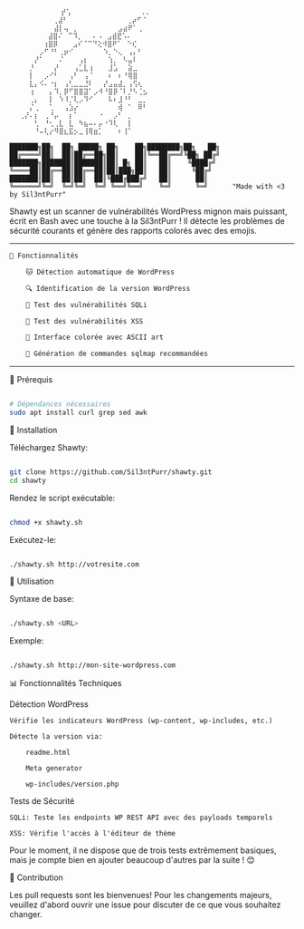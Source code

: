 ```
⠀⠀⠀⠀ ⠀⠀⠀  ⠀⡞⢡ ⠀⠀⠀⠀⠀⠀⠀⠀⠀⠀⠀   .. 
⠀⠀⠀⠀ ⠀⠀⠀⠀⢀⣼⠃⠀⠀⠀⠀⠀⠀⠀⠀⠀⠀⠀⠀⢀⡴⠋⠈
⠀⠀⠀⠀⠀⠀⠀⠀⠀⣼⡇⢤⠀⡀⠀⠀⠀⠀⠀⠀⠀⠀⣠⣴⠟⠁⢀⠀
 ⠀⠀⠀⠀⠀⠀⠀⣼⣿⠌⠀⠉⠹⡀⠀⠀⠄⠠⠀⣠⣾⣟⠡⠄⠀⠀⠀
 ⠀⠀⠀⠀⠀⠀⢰⣿⡿⠀⠀⠀⣠⠎⠈⠉⠙⢕⠺⣿⠟⠁⠀⠑⢎⠀⠀
⠀⠀⠀⠀⠀⠀⡠⠋⠘⠃⢀⡶⠊⠀⠀⠀⠀⠀⠀⠱⡀⠑⢄⠀⢠⡄⠃⠀
⠀⠀⠀⠀⠀⡜⠁⠀⠀⠀⠌⠀⠀⠀⢠⡆⠀⠀⠀⠀⢱⡀⠀⠣⣤⠇⠀⠀
⠀⠀⠀⠀⡘⠀⠀⠀⠀⡜⠀⠀⠀⢠⣁⣇⢰⠀⠀⠀⣸⣡⠀⠀⣵⣀⠀⠀
⠀⠀⠀⠀⡇⠀⠀⡠⠊⠃⠀⠀⢠⠃⠀⢠⠈⠀⠀⠀⠆⠀⠆⠘⢿⣿⠀⠀
⠀⠀⠀⠀⣇⡄⠪⠄⠐⡆⠀⢠⢃⣀⣀⣘⠇⠀⠀⡜⣠⣤⣼⡀⢠⢫⢆⠀
⠀⠀⠀⠀⢰⠀⠀⠀⡄⠹⡀⡿⠋⣿⣿⣽⠁⡠⠺⠘⣿⡿⠈⠇⡘⠣⢈⣢
⠀⠀⠀⠀⢀⡄⠀⠀⡇⠀⠱⠸⡈⢇⡠⠹⠊⠀⠀⠀⠧⠆⣸⠘⠃⠀⣀⡀
⠀⠀⠀⠀⡌⢀⠀⠀⢁⠀⠀⢠⣱⡔⠀⠀⠀⠀⠀⠀⠀⠀⢾⠀⠁⠀⠿⠃
⠀⠀⢀⡜⠄⡆⠀⢀⠘⡤⠀⠀⡆⠁⠀⠀⠀⠀⠐⠀⠀⡠⠃⠀⡀⠀⠀⠀
⠀⠀⠀⠀⠀⢃⠀⠘⢂⢀⣇⠀⣇⠀⠳⣦⠤⠄⡤⠐⠹⢇⠀⠀⡇⠀⠀⠀
⠀⠀⠀⠀⠀⠘⠤⢇⡔⠻⣿⣆⣯⡢⣀⢸⢿⣶⡁⠀⠀⠀⠆⢸⠁⠀⠀⠀

███████╗██╗  ██╗ █████╗ ██╗    ██╗████████╗██╗   ██╗
██╔════╝██║  ██║██╔══██╗██║    ██║╚══██╔══╝╚██╗ ██╔╝
███████╗███████║███████║██║ █╗ ██║   ██║    ╚████╔╝
╚════██║██╔══██║██╔══██║██║███╗██║   ██║     ╚██╔╝
███████║██║  ██║██║  ██║╚███╔███╔╝   ██║      ██║
╚══════╝╚═╝  ╚═╝╚═╝  ╚═╝ ╚══╝╚══╝    ╚═╝      ╚═╝      "Made with <3 by Sil3ntPurr"
```


Shawty est un scanner de vulnérabilités WordPress mignon mais puissant, écrit en Bash avec une touche à la Sil3ntPurr ! 
Il détecte les problèmes de sécurité courants et génère des rapports colorés avec des emojis.
___
```bash
🌸 Fonctionnalités

    🐱 Détection automatique de WordPress

    🔍 Identification de la version WordPress

    💉 Test des vulnérabilités SQLi

    🎯 Test des vulnérabilités XSS

    🎨 Interface colorée avec ASCII art

    📝 Génération de commandes sqlmap recommandées
```
___

🍡 Prérequis
```bash

# Dépendances nécessaires
sudo apt install curl grep sed awk
```

🍬 Installation

Téléchargez Shawty:

```bash

git clone https://github.com/Sil3ntPurr/shawty.git
cd shawty
```

Rendez le script exécutable:

```bash

chmod +x shawty.sh
```

Exécutez-le:

```bash

./shawty.sh http://votresite.com
```

🍥 Utilisation

Syntaxe de base:

```bash

./shawty.sh <URL>
```

Exemple:

```bash

./shawty.sh http://mon-site-wordpress.com
```

📊 Fonctionnalités Techniques

Détection WordPress

    Vérifie les indicateurs WordPress (wp-content, wp-includes, etc.)

    Détecte la version via:

        readme.html

        Meta generator

        wp-includes/version.php

Tests de Sécurité

    SQLi: Teste les endpoints WP REST API avec des payloads temporels

    XSS: Vérifie l'accès à l'éditeur de thème

Pour le moment, il ne dispose que de trois tests extrêmement basiques, mais je compte bien en ajouter beaucoup d'autres par la suite ! 😊

💖 Contribution

Les pull requests sont les bienvenues! Pour les changements majeurs, veuillez d'abord ouvrir une issue pour discuter de ce que vous souhaitez changer.
